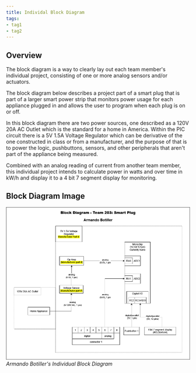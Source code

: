 ```yaml
---
title: Individal Block Diagram
tags:
- tag1
- tag2
---
```


## Overview
The block diagram is a way to clearly lay out each team member's individual project, consisting of one or more analog sensors and/or actuators.

The block diagram below describes a project part of a smart plug that is part of a larger smart power strip that monitors power usage for each appliance plugged in and allows the user to program when each plug is on or off.

In this block diagram there are two power sources, one described as a 120V 20A AC Outlet which is the standard for a home in America. Within the PIC circuit there is a 5V 1.5A Voltage Regulator which can be derivative of the one constructed in class or from a manufacturer, and the purpose of that is to power the logic, pushbuttons, sensors, and other peripherals that aren't part of the appliance being measured.

Combined with an analog reading of current from another team member, this individual project intends to calculate power in watts and over time in kW/h and display it to a 4 bit 7 segment display for monitoring.

## Block Diagram Image
![block_diagram](block_diagram_drawio.png "Block Diagram") <br>
*Armando Botiller's Individual Block Diagram*